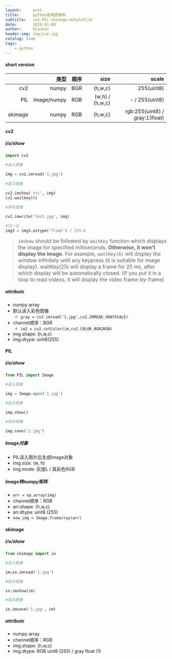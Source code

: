 ```yaml
---
layout:     post
title:      python各类图像库
subtitle:   cv2-PIL-skimage-matplotlib
date:       2020-01-08
author:     Xiaohan
header-img: img/ice.jpg
catalog: true
tags:
    - python
---
```

#### short version

|    |  类型  |  顺序  |  size  |  scale  |
|---:|---:|---:|---:|---:|
|  cv2  |  numpy  |  BGR  |  (h,w,c)  |  255(uint8)  |
|  PIL  |  Image/numpy  |  RGB  |  (w,h) / (h,w,c)  |  - / 255(uint8)  |
|  skimage  |  numpy  |  RGB  |  (h,w,c)  |   rgb:255(uint8) / gray:1(float) |

#### cv2
##### i/o/show
```python
import cv2

#读入图像

img = cv2.imread('1.jpg') 
  
#显示图像    

cv2.imshow('src', img)  
cv2.waitkey(0) 

#保存图像   
 
cv2.imwrite('test.jpg', img)  

#归一化  
img3 = img3.astype("float") / 255.0
```
> <font size="3">`imshow` should be followed by `waitKey` function which displays the image for specified milliseconds. **Otherwise, it won’t display the image**. For example, `waitKey(0)` will display the window infinitely until any keypress (it is suitable for image display). waitKey(25) will display a frame for 25 ms, after which display will be automatically closed. (If you put it in a loop to read videos, it will display the video frame-by-frame)</font>

##### attribute
* numpy array
* 默认读入彩色图像 
    * `gray = cv2.imread('1.jpg',cv2.IMREAD_GRAYSCALE)`
* channel顺序：BGR 
    * `im2 = cv2.cvtColor(im,cv2.COLOR_BGR2RGB)`
* img.shape: (h,w,c)
* img.dtype: uint8(255)

#### PIL
##### i/o/show
```python
from PIL import Image

#读入图像

img = Image.open('1.jpg')

#显示图像

img.show()

#保存图像

img.save('2.jpg')
```
##### Image对象
* PIL读入图片后生成Image对象
* img.size: (w, h)
* img.mode: 灰度L / 真彩色RGB    

##### Image转numpy矩阵
* `arr = np.array(img) `
* channel顺序：RGB
* arr.shape: (h,w,c)
* arr.dtype: uint8 (255)
* `new_img = Image.fromarray(arr)`

#### skimage
##### i/o/show
```python
from skimage import io

#读入图像

im=io.imread('1.jpg')

#显示图像

io.imshow(im)

#保存图像

io.imsave('1.jpg', im)
```
##### attribute
* numpy array
* channel顺序：RGB
* img.shape: (h,w,c)
* img.dtype: RGB uint8 (255) / gray float (1)

